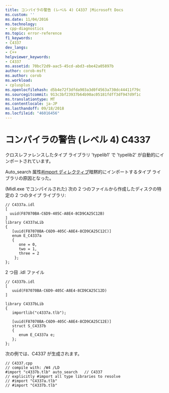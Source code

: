 ```yaml
---
title: コンパイラの警告 (レベル 4) C4337 |Microsoft Docs
ms.custom: ''
ms.date: 11/04/2016
ms.technology:
- cpp-diagnostics
ms.topic: error-reference
f1_keywords:
- C4337
dev_langs:
- C++
helpviewer_keywords:
- C4337
ms.assetid: 70bc72d9-aac5-45cd-abd3-ebe42a05897b
author: corob-msft
ms.author: corob
ms.workload:
- cplusplus
ms.openlocfilehash: d5b4e72f3dfda903a3d0f4563a730dc44411f79c
ms.sourcegitcommit: 913c3bf23937b64b90ac05181fdff3df947d9f1c
ms.translationtype: MT
ms.contentlocale: ja-JP
ms.lasthandoff: 09/18/2018
ms.locfileid: "46016456"
---
```

# <a name="compiler-warning-level-4-c4337"></a>コンパイラの警告 (レベル 4) C4337

クロスレファレンスしたタイプ ライブラリ 'typelib1' で 'typelib2' が自動的にインポートされています。

Auto_search 属性[#import ディレクティブ](../../preprocessor/hash-import-directive-cpp.md)暗黙的にインポートするタイプ ライブラリの原因となった。

(Midl.exe でコンパイルされた) 次の 2 つのファイルから作成したディスクの特定の 2 つのタイプ ライブラリ:

```
// C4337a.idl
[
  uuid(F87070BA-C6D9-405C-A8E4-8CD9CA25C12B)
]
library C4337aLib
{
   [uuid(F87070BA-C6D9-405C-A8E4-8CD9CA25C12C)]
   enum E_C4337a
   {
      one = 0,
      two = 1,
      three = 2
    };
};
```

2 つ目 .idl ファイル

```
// C4337b.idl
[
   uuid(F87070BA-C6D9-405C-A8E4-8CD9CA25C12D)
]

library C4337bLib
{
   importlib("c4337a.tlb");

   [uuid(F87070BA-C6D9-405C-A8E4-8CD9CA25C12E)]
   struct S_C4337b
   {
      enum E_C4337a e;
   };
};
```

次の例では、C4337 が生成されます。

```
// C4337.cpp
// compile with: /W4 /LD
#import "c4337b.tlb" auto_search   // C4337
// explicitly #import all type libraries to resolve
// #import "C4337a.tlb"
// #import "C4337b.tlb"
```